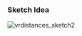 ### Sketch Idea

![vrdistances_sketch2](https://cloud.githubusercontent.com/assets/17754060/20231126/059e9fdc-a836-11e6-85cd-2373cfceca39.jpg)
